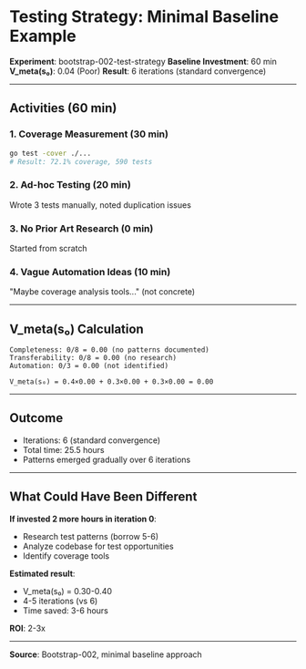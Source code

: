 # Testing Strategy: Minimal Baseline Example

**Experiment**: bootstrap-002-test-strategy
**Baseline Investment**: 60 min
**V_meta(s₀)**: 0.04 (Poor)
**Result**: 6 iterations (standard convergence)

---

## Activities (60 min)

### 1. Coverage Measurement (30 min)

```bash
go test -cover ./...
# Result: 72.1% coverage, 590 tests
```

### 2. Ad-hoc Testing (20 min)

Wrote 3 tests manually, noted duplication issues

### 3. No Prior Art Research (0 min)

Started from scratch

### 4. Vague Automation Ideas (10 min)

"Maybe coverage analysis tools..." (not concrete)

---

## V_meta(s₀) Calculation

```
Completeness: 0/8 = 0.00 (no patterns documented)
Transferability: 0/8 = 0.00 (no research)
Automation: 0/3 = 0.00 (not identified)

V_meta(s₀) = 0.4×0.00 + 0.3×0.00 + 0.3×0.00 = 0.00
```

---

## Outcome

- Iterations: 6 (standard convergence)
- Total time: 25.5 hours
- Patterns emerged gradually over 6 iterations

---

## What Could Have Been Different

**If invested 2 more hours in iteration 0**:
- Research test patterns (borrow 5-6)
- Analyze codebase for test opportunities
- Identify coverage tools

**Estimated result**:
- V_meta(s₀) = 0.30-0.40
- 4-5 iterations (vs 6)
- Time saved: 3-6 hours

**ROI**: 2-3x

---

**Source**: Bootstrap-002, minimal baseline approach
